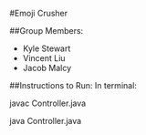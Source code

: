 
#Emoji Crusher

##Group Members:
* Kyle Stewart
* Vincent Liu
* Jacob Malcy

##Instructions to Run:
In terminal:

javac Controller.java

java Controller.java
